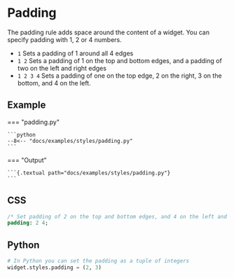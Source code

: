 # Padding

The padding rule adds space around the content of a widget. You can specify padding with 1, 2 or 4 numbers.

- `1` Sets a padding of 1 around all 4 edges
- `1 2` Sets a padding of 1 on the top and bottom edges, and a padding of two on the left and right edges
- `1 2 3 4` Sets a padding of one on the top edge, 2 on the right, 3 on the bottom, and 4 on the left.

## Example

=== "padding.py"

    ```python
    --8<-- "docs/examples/styles/padding.py"
    ```

=== "Output"

    ```{.textual path="docs/examples/styles/padding.py"}
    ```

## CSS

```sass
/* Set padding of 2 on the top and bottom edges, and 4 on the left and right */
padding: 2 4;
```

## Python

```python
# In Python you can set the padding as a tuple of integers
widget.styles.padding = (2, 3)
```
